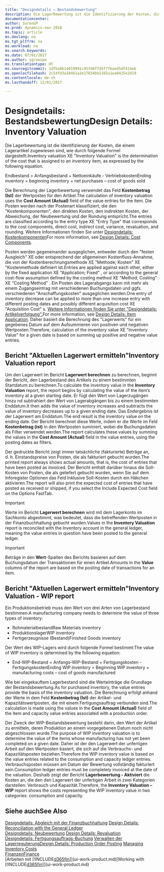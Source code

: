 ```yaml
---
title: "Designdetails – Bestandsbewertung"
description: Die Lagerbewertung ist die Identifizierung der Kosten, die einem Lagerartikel zugewiesen sind, wie durch folgende Formel dargestellt.
documentationcenter: 
author: SorenGP
ms.prod: dynamics-nav-2018
ms.topic: article
ms.devlang: na
ms.tgt_pltfrm: na
ms.workload: na
ms.search.keywords: 
ms.date: 07/01/2017
ms.author: sgroespe
ms.translationtype: HT
ms.sourcegitcommit: 1dfba8b14019991c95f40ffd5f7fbaed5df414eb
ms.openlocfilehash: 2c54fd3a10461a2e17834bb2165a1ea0425e2d19
ms.contentlocale: de-ch
ms.lasthandoff: 12/01/2017

---
```

# <a name="design-details-inventory-valuation"></a><span data-ttu-id="8758b-103">Designdetails: Bestandsbewertung</span><span class="sxs-lookup"><span data-stu-id="8758b-103">Design Details: Inventory Valuation</span></span>
<span data-ttu-id="8758b-104">Die Lagerbewertung ist die Identifizierung der Kosten, die einem Lagerartikel zugewiesen sind, wie durch folgende Formel dargestellt.</span><span class="sxs-lookup"><span data-stu-id="8758b-104">Inventory valuation XE "Inventory Valuation"  is the determination of the cost that is assigned to an inventory item, as expressed by the following equation.</span></span>  

<span data-ttu-id="8758b-105">Endbestand = Anfangsbestand + Nettoeinkäufe - Vertriebskosten</span><span class="sxs-lookup"><span data-stu-id="8758b-105">Ending inventory = beginning inventory + net purchases – cost of goods sold</span></span>  

<span data-ttu-id="8758b-106">Die Berechnung der Lagerbewertung verwendet das Feld **Kostenbetrag (Ist)** der Wertposten für den Artikel.</span><span class="sxs-lookup"><span data-stu-id="8758b-106">The calculation of inventory valuation uses the **Cost Amount (Actual)** field of the value entries for the item.</span></span> <span data-ttu-id="8758b-107">Die Posten werden nach der Postenart klassifiziert, die den "Kostenkomponenten", den direkten Kosten, den indirekten Kosten, der Abweichung, der Neubewertung und der Rundung entspricht.</span><span class="sxs-lookup"><span data-stu-id="8758b-107">The entries are classified according to the entry type XE "Entry Type"  that corresponds to the cost components, direct cost, indirect cost, variance, revaluation, and rounding.</span></span> <span data-ttu-id="8758b-108">Weitere Informationen finden Sie unter [Designdetails: Kostenkomponenten](design-details-cost-components.md)</span><span class="sxs-lookup"><span data-stu-id="8758b-108">For more information, see [Design Details: Cost Components](design-details-cost-components.md).</span></span>  

<span data-ttu-id="8758b-109">Posten werden gegeneinander ausgeglichen, entweder durch den "festen Ausgleich" XE oder entsprechend der allgemeinen Kostenfluss-Annahme, die von der Kostenberechnungsmethode XE "Methode; Kosten" XE "Kostenmethode definiert ist.</span><span class="sxs-lookup"><span data-stu-id="8758b-109">Entries are applied against each other, either by the fixed application XE "Application; Fixed" , or according to the general cost-flow assumption defined by the costing method XE "Method; Costing"  XE "Costing Method" .</span></span> <span data-ttu-id="8758b-110">Ein Posten des Lagerabgangs kann mit mehr als einem Zugangseintrag mit verschiedenen Buchungsdaten und ggfs. verschiedenen "Anschaffungskosten" ausgeglichen werden.</span><span class="sxs-lookup"><span data-stu-id="8758b-110">One entry of inventory decrease can be applied to more than one increase entry with different posting dates and possibly different acquisition cost XE "Acquisition Cost" s.</span></span> <span data-ttu-id="8758b-111">[Weitere Informationen finden Sie unter "Designdetails: Artikelverfolgung".](design-details-item-application.md)</span><span class="sxs-lookup"><span data-stu-id="8758b-111">For more information, see [Design Details: Item Application](design-details-item-application.md).</span></span> <span data-ttu-id="8758b-112">Daher basiert die Berechnung des "Lagerwerts" für ein gegebenes Datum auf dem Aufsummieren von positiven und negativen Wertposten.</span><span class="sxs-lookup"><span data-stu-id="8758b-112">Therefore, calculation of the inventory value XE "Inventory Value"  for a given date is based on summing up positive and negative value entries.</span></span>  

## <a name="inventory-valuation-report"></a><span data-ttu-id="8758b-113">Bericht "Aktuellen Lagerwert ermitteln"</span><span class="sxs-lookup"><span data-stu-id="8758b-113">Inventory Valuation report</span></span>  
<span data-ttu-id="8758b-114">Um den Lagerwert im Bericht **Lagerwert berechnen** zu berechnen, beginnt der Bericht, den Lagerbestand des Artikels zu einem bestimmten Startdatum zu berechnen.</span><span class="sxs-lookup"><span data-stu-id="8758b-114">To calculate the inventory value in the **Inventory Valuation** report, the report begins by calculating the value of the item’s inventory at a given starting date.</span></span> <span data-ttu-id="8758b-115">Er fügt den Wert von Lagerzugängen hinzu nd subtrahiert den Wert von Lagerabgängen bis zu einem bestimmten Enddatum.</span><span class="sxs-lookup"><span data-stu-id="8758b-115">It then adds the value of inventory increases and subtracts the value of inventory decreases up to a given ending date.</span></span> <span data-ttu-id="8758b-116">Das Endergebnis ist der Lagerwert am Enddatum.</span><span class="sxs-lookup"><span data-stu-id="8758b-116">The end result is the inventory value on the ending date.</span></span> <span data-ttu-id="8758b-117">Der Bericht berechnet diese Werte, indem er die Werte im Feld **Kostenbetrag (ist)** in den Wertposten summiert, wobei die Buchungsdaten als Filter verwendet werden.</span><span class="sxs-lookup"><span data-stu-id="8758b-117">The report calculates these values by summing the values in the **Cost Amount (Actual)** field in the value entries, using the posting dates as filters.</span></span>  

<span data-ttu-id="8758b-118">Der gedruckte Bericht zeigt immer tatsächliche (fakturierte) Beträge an, d. h. Einstandspreise von Posten, die als fakturiert gebucht wurden.</span><span class="sxs-lookup"><span data-stu-id="8758b-118">The printed report always shows actual amounts, that is, the cost of entries that have been posted as invoiced.</span></span> <span data-ttu-id="8758b-119">Der Bericht enthält darüber hinaus die Soll-Kosten von Posten, die als geliefert gebucht wurden, wenn Sie auf dem Inforegister Optionen das Feld Inklusive Soll-Kosten durch ein Häkchen aktivieren.</span><span class="sxs-lookup"><span data-stu-id="8758b-119">The report will also print the expected cost of entries that have posted as received or shipped, if you select the Include Expected Cost field on the Options FastTab.</span></span>  

> [!IMPORTANT]  
>  <span data-ttu-id="8758b-120">Werte im Bericht **Lagerwert berechnen** wird mit dem Lagerkonto im Sachkonto abgestimmt, was bedeutet, dass die betreffenden Wertposten in der Finanzbuchhaltung gebucht wurden.</span><span class="sxs-lookup"><span data-stu-id="8758b-120">Values in the **Inventory Valuation** report is reconciled with the Inventory account in the general ledger, meaning the value entries in question have been posted to the general ledger.</span></span>  

> [!IMPORTANT]  
>  <span data-ttu-id="8758b-121">Beträge in den **Wert**-Spalten des Berichts basieren auf dem Buchungsdatum der Transaktionen für einen Artikel.</span><span class="sxs-lookup"><span data-stu-id="8758b-121">Amounts in the **Value** columns of the report are based on the posting date of transactions for an item.</span></span>  

## <a name="inventory-valuation---wip-report"></a><span data-ttu-id="8758b-122">Bericht "Aktuellen Lagerwert ermitteln"</span><span class="sxs-lookup"><span data-stu-id="8758b-122">Inventory Valuation - WIP report</span></span>  
<span data-ttu-id="8758b-123">Ein Produktionsbetrieb muss den Wert von drei Arten von Lagerbestand bestimmen:</span><span class="sxs-lookup"><span data-stu-id="8758b-123">A manufacturing company needs to determine the value of three types of inventory:</span></span>  

* <span data-ttu-id="8758b-124">Rohmaterialbestand</span><span class="sxs-lookup"><span data-stu-id="8758b-124">Raw Materials inventory</span></span>  
* <span data-ttu-id="8758b-125">Produktionslager</span><span class="sxs-lookup"><span data-stu-id="8758b-125">WIP inventory</span></span>  
* <span data-ttu-id="8758b-126">Fertigerzeugnisse (Bestand)</span><span class="sxs-lookup"><span data-stu-id="8758b-126">Finished Goods inventory</span></span>  

<span data-ttu-id="8758b-127">Der Wert des WIP-Lagers wird durch folgende Formel bestimmt:</span><span class="sxs-lookup"><span data-stu-id="8758b-127">The value of WIP inventory is determined by the following equation:</span></span>  

* <span data-ttu-id="8758b-128">End-WIP-Bestand = Anfangs-WIP-Bestand + Fertigungskosten - Fertigungskosten</span><span class="sxs-lookup"><span data-stu-id="8758b-128">Ending WIP inventory = Beginning WIP inventory + manufacturing costs – cost of goods manufactured</span></span>  

<span data-ttu-id="8758b-129">Wie bei eingekauftem Lagerbestand sind die Werteinträge die Grundlage der Bestandsbewertung.</span><span class="sxs-lookup"><span data-stu-id="8758b-129">As for purchased inventory, the value entries provide the basis of the inventory valuation.</span></span> <span data-ttu-id="8758b-130">Die Berechnung erfolgt anhand der Werte in dem Feld **Kostenbetrag (Ist)** der Artikel- und Kapazitätswertposten, die mit einem Fertigungsauftrag verbunden sind.</span><span class="sxs-lookup"><span data-stu-id="8758b-130">The calculation is made using the values in the **Cost Amount (Actual)** field of the item and capacity value entries associated with a production order.</span></span>  

<span data-ttu-id="8758b-131">Der Zweck der WIP-Bestandsbewertung besteht darin, den Wert der Artikel zu ermitteln, deren Produktion an einem vorgegebenen Datum noch nicht abgeschlossen wurde.</span><span class="sxs-lookup"><span data-stu-id="8758b-131">The purpose of WIP inventory valuation is to determine the value of the items whose manufacturing has not yet been completed on a given date.</span></span> <span data-ttu-id="8758b-132">Daher ist der den Lagerwert der unfertigen Arbeit auf den Wertposten basiert, die sich auf die Verbrauchs- und Kapazitätsposten beziehen.</span><span class="sxs-lookup"><span data-stu-id="8758b-132">Therefore the WIP inventory value is based on the value entries related to the consumption and capacity ledger entries.</span></span> <span data-ttu-id="8758b-133">Verbrauchsposten müssen am Datum der Bewertung vollständig fakturiert sein.</span><span class="sxs-lookup"><span data-stu-id="8758b-133">Consumption ledger entries must be completely invoiced at the date of the valuation.</span></span> <span data-ttu-id="8758b-134">Deshalb zeigt der Bericht **Lagerbewertung - Aktiviert** die Kosten an, die den den Lagerwert der unfertigen Arbeit in zwei Kategorien darstellen: Verbrauch und Kapazität.</span><span class="sxs-lookup"><span data-stu-id="8758b-134">Therefore, the **Inventory Valuation – WIP** report shows the costs representing the WIP inventory value in two categories: consumption and capacity.</span></span>  

## <a name="see-also"></a><span data-ttu-id="8758b-135">Siehe auch</span><span class="sxs-lookup"><span data-stu-id="8758b-135">See Also</span></span>  
<span data-ttu-id="8758b-136">[Designdetails: Abgleich mit der Finanzbuchhaltung](design-details-reconciliation-with-the-general-ledger.md) </span><span class="sxs-lookup"><span data-stu-id="8758b-136">[Design Details: Reconciliation with the General Ledger](design-details-reconciliation-with-the-general-ledger.md) </span></span>  
<span data-ttu-id="8758b-137">[Designdetails: Neubewertung](design-details-revaluation.md) </span><span class="sxs-lookup"><span data-stu-id="8758b-137">[Design Details: Revaluation](design-details-revaluation.md) </span></span>  
<span data-ttu-id="8758b-138">[Designdetails: Fertigungsauftrags-Buchung](design-details-production-order-posting.md)
[Verwalten der Lagerregulierung](finance-manage-inventory-costs.md)</span><span class="sxs-lookup"><span data-stu-id="8758b-138">[Design Details: Production Order Posting](design-details-production-order-posting.md)
[Managing Inventory Costs](finance-manage-inventory-costs.md)</span></span>  
[<span data-ttu-id="8758b-139">Finanzen</span><span class="sxs-lookup"><span data-stu-id="8758b-139">Finance</span></span>](finance.md)  
<span data-ttu-id="8758b-140">[Arbeiten mit [!INCLUDE[d365fin](includes/d365fin_md.md)]](ui-work-product.md)</span><span class="sxs-lookup"><span data-stu-id="8758b-140">[Working with [!INCLUDE[d365fin](includes/d365fin_md.md)]](ui-work-product.md)</span></span>

